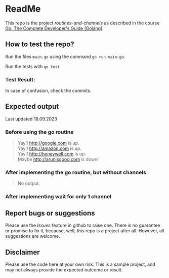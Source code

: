 # ReadMe
This repo is the project *routines-and-channels* as described in the course  [Go: The Complete Developer's Guide (Golang)](https://udemy.com/course/go-the-complete-developers-guide/). 



## How to test the repo?
Run the files `main.go` using the command 
`go run main.go`.   

Run the tests with 
`go test`

### Test Result:


In case of confusion, check the commits. 

## Expected output
Last updated 18.09.2023 
### Before using the go routine
>Yay!! http://google.com is up.  
Yay!! http://amazon.com is up.  
Yay!! http://honeywell.com is up.  
Maybe http://arunisgood.com is down!  

### After implementing the go routine, but without channels
> No output.

### After implementing wait for only 1 channel
>

## Report bugs or suggestions
Please use the *Issues* feature in github to raise one. There is no guarantee or promise to fix it, because, well, this repo is a project after all. However, all suggestions are welcome. 

## Disclaimer
Please use the code here at your own risk. This is a sample project, and may not always provide the expected outcome or result. 
